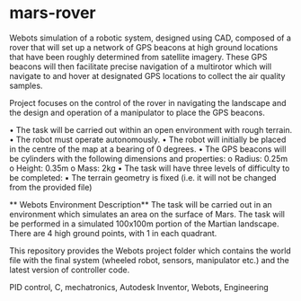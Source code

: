 # mars-rover
Webots simulation of a robotic system, designed using CAD, composed of a rover that will set 
up a network of GPS beacons at high ground locations that have been roughly determined from satellite 
imagery. These GPS beacons will then facilitate precise navigation of a multirotor which will navigate 
to and hover at designated GPS locations to collect the air quality samples. 

Project focuses on the control of the rover in navigating the landscape and the design and operation of a manipulator to place the GPS beacons. 

• The task will be carried out within an open environment with rough terrain.
• The robot must operate autonomously.
• The robot will initially be placed in the centre of the map at a bearing of 0 degrees. 
• The GPS beacons will be cylinders with the following dimensions and properties:
o Radius: 0.25m
o Height: 0.35m
o Mass: 2kg
• The task will have three levels of difficulty to be completed:
▪ The terrain geometry is fixed (i.e. it will not be changed from the provided file)


** Webots Environment Description**
The task will be carried out in an environment which simulates an area on the surface of Mars. The task 
will be performed in a simulated 100x100m portion of the Martian landscape. There are 4 high ground 
points, with 1 in each quadrant.

This repository provides the Webots project folder which contains the world file with the final system (wheeled 
robot, sensors, manipulator etc.) and the latest version of controller code. 

PID control, C, mechatronics, Autodesk Inventor, Webots, Engineering 
